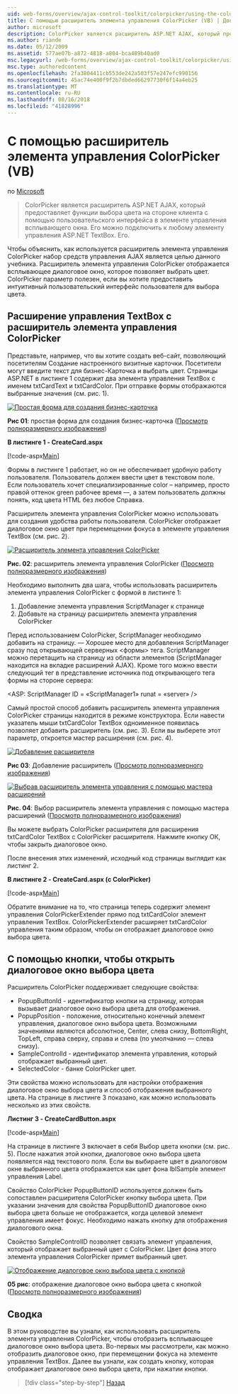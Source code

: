 ```yaml
---
uid: web-forms/overview/ajax-control-toolkit/colorpicker/using-the-colorpicker-control-extender-vb
title: С помощью расширитель элемента управления ColorPicker (VB) | Документация Майкрософт
author: microsoft
description: ColorPicker является расширитель ASP.NET AJAX, который предоставляет функции выбора цвета на стороне клиента с помощью пользовательского интерфейса в элементе управления всплывающего окна. Его можно подключить к любой ASP.NET...
ms.author: riande
ms.date: 05/12/2009
ms.assetid: 577ae07b-a872-4818-a804-bca489b40ad0
msc.legacyurl: /web-forms/overview/ajax-control-toolkit/colorpicker/using-the-colorpicker-control-extender-vb
msc.type: authoredcontent
ms.openlocfilehash: 2fa3804411cb553de242a503f57e247efc990156
ms.sourcegitcommit: 45ac74e400f9f2b7dbded66297730f6f14a4eb25
ms.translationtype: MT
ms.contentlocale: ru-RU
ms.lasthandoff: 08/16/2018
ms.locfileid: "41828996"
---
```

<a name="using-the-colorpicker-control-extender-vb"></a>С помощью расширитель элемента управления ColorPicker (VB)
====================
по [Microsoft](https://github.com/microsoft)

> ColorPicker является расширитель ASP.NET AJAX, который предоставляет функции выбора цвета на стороне клиента с помощью пользовательского интерфейса в элементе управления всплывающего окна. Его можно подключить к любому элементу управления ASP.NET TextBox. Его.


Чтобы объяснить, как используется расширитель элемента управления ColorPicker набор средств управления AJAX является целью данного учебника. Расширитель элемента управления ColorPicker отображается всплывающее диалоговое окно, которое позволяет выбрать цвет. ColorPicker параметр полезен, если вы хотите предоставить интуитивный пользовательский интерфейс пользователя для выбора цвета.

## <a name="extending-a-textbox-control-with-the-colorpicker-control-extender"></a>Расширение управления TextBox с расширитель элемента управления ColorPicker

Представьте, например, что вы хотите создать веб-сайт, позволяющий посетителям Создание настроенного визитные карточки. Посетители могут введите текст для бизнес-Карточка и выбрать цвет. Страницы ASP.NET в листинге 1 содержит два элемента управления TextBox с именем txtCardText и txtCardColor. При отправке формы отображаются выбранные значения (см. рис. 1).


[![Простая форма для создания бизнес-карточка](using-the-colorpicker-control-extender-vb/_static/image1.jpg)](using-the-colorpicker-control-extender-vb/_static/image1.png)

**Рис 01**: простая форма для создания бизнес-карточка ([Просмотр полноразмерного изображения](using-the-colorpicker-control-extender-vb/_static/image2.png))


**В листинге 1 - CreateCard.aspx**

[!code-aspx[Main](using-the-colorpicker-control-extender-vb/samples/sample1.aspx)]

Формы в листинге 1 работает, но он не обеспечивает удобную работу пользователя. Пользователь должен ввести цвет в текстовом поле. Если пользователь хочет специализированные color – например, просто правой оттенок green рабочее время —, а затем пользователь должны понять, код цвета HTML без любое Справка.

Расширитель элемента управления ColorPicker можно использовать для создания удобства работы пользователя. ColorPicker отображает диалоговое окно цвет при перемещении фокуса в элементе управления TextBox (см. рис. 2).


[![Расширитель элемента управления ColorPicker](using-the-colorpicker-control-extender-vb/_static/image2.jpg)](using-the-colorpicker-control-extender-vb/_static/image3.png)

**Рис. 02**: расширитель элемента управления ColorPicker ([Просмотр полноразмерного изображения](using-the-colorpicker-control-extender-vb/_static/image4.png))


Необходимо выполнить два шага, чтобы использовать расширитель элемента управления ColorPicker с формой в листинге 1:

1. Добавление элемента управления ScriptManager к странице
2. Добавьте на страницу расширитель элемента управления ColorPicker

Перед использованием ColorPicker, ScriptManager необходимо добавить на страницу. — Хорошее место для добавления ScriptManager сразу под открывающей серверных &lt;формы&gt; тега. ScriptManager можно перетащить на страницу из области элементов (ScriptManager находится на вкладке расширений AJAX). Кроме того можно ввести следующий тег в представление источника под открывающего тега формы на стороне сервера:

&lt;ASP: ScriptManager ID = «ScriptManager1» runat = «server» /&gt;

Самый простой способ добавить расширитель элемента управления ColorPicker страницы находится в режиме конструктора. Если навести указатель мыши txtCardColor TextBox одноименное появилась позволяет добавить расширитель (см. рис. 3). Если вы выберете этот параметр, откроется мастер расширения (см. рис. 4).


[![Добавление расширителя](using-the-colorpicker-control-extender-vb/_static/image3.jpg)](using-the-colorpicker-control-extender-vb/_static/image5.png)

**Рис 03**: Добавление расширитель ([Просмотр полноразмерного изображения](using-the-colorpicker-control-extender-vb/_static/image6.png))


[![Выбрав расширитель элемента управления с помощью мастера расширений](using-the-colorpicker-control-extender-vb/_static/image4.jpg)](using-the-colorpicker-control-extender-vb/_static/image7.png)

**Рис. 04**: Выбор расширитель элемента управления с помощью мастера расширений ([Просмотр полноразмерного изображения](using-the-colorpicker-control-extender-vb/_static/image8.png))


Вы можете выбрать ColorPicker расширителя для расширения txtCardColor TextBox с ColorPicker расширителя. Нажмите кнопку ОК, чтобы закрыть диалоговое окно.

После внесения этих изменений, исходный код страницы выглядит как листинг 2.

**В листинге 2 - CreateCard.aspx (с ColorPicker)**

[!code-aspx[Main](using-the-colorpicker-control-extender-vb/samples/sample2.aspx)]

Обратите внимание на то, что страница теперь содержит элемент управления ColorPickerExtender прямо под txtCardColor элемент управления TextBox. ColorPickerExtender расширяет txtCardColor управления таким образом, чтобы он отображает диалоговое окно выбора цвета.

## <a name="using-a-button-to-launch-the-color-picker-dialog"></a>С помощью кнопки, чтобы открыть диалоговое окно выбора цвета

Расширитель ColorPicker поддерживает следующие свойства:

- PopupButtonId - идентификатор кнопки на страницу, которая вызывает диалоговое окно выбора цвета для отображения.
- PopupPosition - положение, относительно конечный элемент управления, диалоговое окно выбора цвета. Возможными значениями являются абсолютное, Center, слева снизу, BottomRight, TopLeft, справа сверху, справа и слева (по умолчанию — слева снизу).
- SampleControlId - идентификатор элемента управления, который отображает выбранный цвет.
- SelectedColor - банке ColorPicker цвет.

Эти свойства можно использовать для настройки отображения диалоговое окно выбора цвета и способ отображения выбранного цвета. На странице в листинге 3 показано, как можно использовать несколько из этих свойств.

**Листинг 3 - CreateCardButton.aspx**

[!code-aspx[Main](using-the-colorpicker-control-extender-vb/samples/sample3.aspx)]

На странице в листинге 3 включает в себя Выбор цвета кнопки (см. рис. 5). После нажатия этой кнопки, диалоговое окно выбора цвета появляется над текстового поля. Если вы выбираете цвет в диалоговом окне выбранного цвета отображается как цвет фона lblSample элемент управления Label.

Свойство ColorPicker PopupButtonID используется должен быть сопоставлен расширителя ColorPicker кнопку выбора цвета. При указании значения для свойства PopupButtonID диалоговое окно выбора цвета больше не отображается, когда целевой элемент управления имеет фокус. Необходимо нажать кнопку для отображения диалогового окна.

Свойство SampleControlID позволяет связать элемент управления, который отображает выбранный цвет с ColorPicker. Цвет фона этого элемента управления ColorPicker примет выбранный цвет.


[![Отображение диалоговое окно выбора цвета с кнопкой](using-the-colorpicker-control-extender-vb/_static/image5.jpg)](using-the-colorpicker-control-extender-vb/_static/image9.png)

**05 рис**: отображение диалоговое окно выбора цвета с кнопкой ([Просмотр полноразмерного изображения](using-the-colorpicker-control-extender-vb/_static/image10.png))


## <a name="summary"></a>Сводка

В этом руководстве вы узнали, как использовать расширитель элемента управления ColorPicker, чтобы отобразить всплывающее диалоговое окно выбора цвета. Во-первых мы рассмотрели, как можно отобразить диалоговое окно, при перемещении фокуса на элементе управления TextBox. Далее вы узнали, как создать кнопку, которая отображает диалоговое окно выбора цвета, при нажатии кнопки.

> [!div class="step-by-step"]
> [Назад](using-the-colorpicker-control-extender-cs.md)
